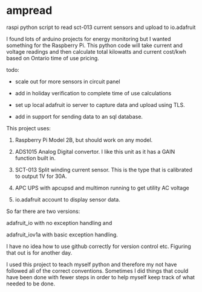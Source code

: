 # ampread
raspi python script to read sct-013 current sensors and upload to io.adafruit

I found lots of arduino projects for energy monitoring but I wanted something for the Raspberry Pi. This python code will take current and voltage readings and then calculate total kilowatts and current cost/kwh based on Ontario time of use pricing.

todo: 

- scale out for more sensors in circuit panel

- add in holiday verification to complete time of use calculations

- set up local adafruit io server to capture data and upload using TLS.

- add in support for sending data to an sql database.

This project uses:

1. Raspberry Pi Model 2B, but should work on any model.

2. ADS1015 Analog Digital convertor. I like this unit as it has a GAIN function built in.
 
3. SCT-013 Split winding current sensor. This is the type that is calibrated to output 1V for 30A.
 
4. APC UPS with apcupsd and multimon running to get utility AC voltage
 
5. io.adafruit account to display sensor data.

So far there are two versions:

  adafruit_io with no exception handling and 
  
  adafruit_iov1a with basic exception handling. 
  
I have no idea how to use github correctly for version control etc. Figuring that out is for another day.

I used this project to teach myself python and therefore my not have followed all of the correct conventions. Sometimes I did things that could have been done with fewer steps in order to help myself keep track of what needed to be done.

